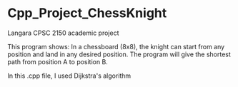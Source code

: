 # Cpp_Project_ChessKnight
Langara CPSC 2150 academic project

This program shows: In a chessboard (8x8), the knight can start from any
position and land in any desired position.
The program will give the shortest path from position A to position B.

In this .cpp file, I used Dijkstra's algorithm
